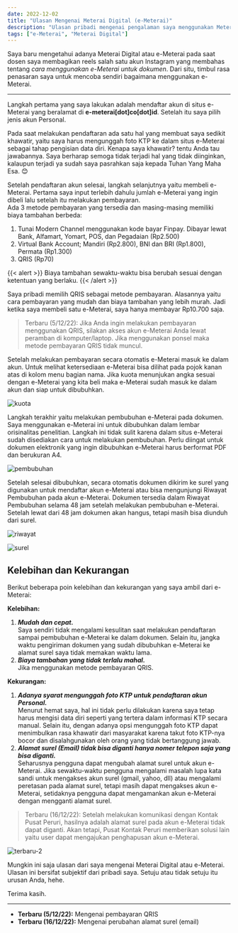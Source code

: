 ```yaml
---
date: 2022-12-02
title: "Ulasan Mengenai Meterai Digital (e-Meterai)"
description: "Ulasan pribadi mengenai pengalaman saya menggunakan Meterai Digital (e-Meterai)."
tags: ["e-Meterai", "Meterai Digital"]
---
```

Saya baru mengetahui adanya Meterai Digital atau e-Meterai pada saat dosen saya membagikan reels salah satu akun Instagram yang membahas tentang *cara menggunakan e-Meterai untuk dokumen*. Dari situ, timbul rasa penasaran saya untuk mencoba sendiri bagaimana menggunakan e-Meterai.

---
Langkah pertama yang saya lakukan adalah mendaftar akun di situs e-Meterai yang beralamat di **e-meterai[dot]co[dot]id**. Setelah itu saya pilih jenis akun Personal.

Pada saat melakukan pendaftaran ada satu hal yang membuat saya sedikit khawatir, yaitu saya harus mengunggah foto KTP ke dalam situs e-Meterai sebagai tahap pengisian data diri. Kenapa saya khawatir? tentu Anda tau jawabannya. Saya berharap semoga tidak terjadi hal yang tidak diinginkan, kalaupun terjadi ya sudah saya pasrahkan saja kepada Tuhan Yang Maha Esa. 😊

Setelah pendaftaran akun selesai, langkah selanjutnya yaitu membeli e-Meterai. Pertama saya input terlebih dahulu jumlah e-Meterai yang ingin dibeli lalu setelah itu melakukan pembayaran.  
Ada 3 metode pembayaran yang tersedia dan masing-masing memiliki biaya tambahan berbeda:
1. Tunai Modern Channel menggunakan kode bayar Finpay. Dibayar lewat Bank, Alfamart, Yomart, POS, dan Pegadaian (Rp2.500)
2. Virtual Bank Account; Mandiri (Rp2.800), BNI dan BRI (Rp1.800), Permata (Rp1.300)
3. QRIS (Rp70)

{{< alert >}}
Biaya tambahan sewaktu-waktu bisa berubah sesuai dengan ketentuan yang berlaku.
{{< /alert >}}


Saya pribadi memilih QRIS sebagai metode pembayaran. Alasannya yaitu cara pembayaran yang mudah dan biaya tambahan yang lebih murah. Jadi ketika saya membeli satu e-Meterai, saya hanya membayar Rp10.700 saja.

> Terbaru (5/12/22): Jika Anda ingin melakukan pembayaran menggunakan QRIS, silakan akses akun e-Meterai Anda lewat peramban di komputer/laptop. Jika menggunakan ponsel maka metode pembayaran QRIS tidak muncul.

Setelah melakukan pembayaran secara otomatis e-Meterai masuk ke dalam akun. Untuk melihat ketersediaan e-Meterai bisa dilihat pada pojok kanan atas di kolom menu bagian nama. Jika kuota menunjukan angka sesuai dengan e-Meterai yang kita beli maka e-Meterai sudah masuk ke dalam akun dan siap untuk dibubuhkan.

![kuota](/img/posts/1/kuota.png)

Langkah terakhir yaitu melakukan pembubuhan e-Meterai pada dokumen. Saya menggunakan e-Meterai ini untuk dibubuhkan dalam lembar orisinalitas penelitian. Langkah ini tidak sulit karena dalam situs e-Meterai sudah disediakan cara untuk melakukan pembubuhan. Perlu diingat untuk dokumen elektronik yang ingin dibubuhkan e-Meterai harus berformat PDF dan berukuran A4.

![pembubuhan](/img/posts/1/pembubuhan.png)

Setelah selesai dibubuhkan, secara otomatis dokumen dikirim ke surel yang digunakan untuk mendaftar akun e-Meterai atau bisa mengunjungi Riwayat Pembubuhan pada akun e-Meterai. Dokumen tersedia dalam Riwayat Pembubuhan selama 48 jam setelah melakukan pembubuhan e-Meterai. Setelah lewat dari 48 jam dokumen akan hangus, tetapi masih bisa diunduh dari surel.

![riwayat](/img/posts/1/riwayat-pembubuhan.png)

![surel](/img/posts/1/surel.png)

## Kelebihan dan Kekurangan
Berikut beberapa poin kelebihan dan kekurangan yang saya ambil dari e-Meterai:

**Kelebihan:**
1. ***Mudah dan cepat.***  
Saya sendiri tidak mengalami kesulitan saat melakukan pendaftaran sampai pembubuhan e-Meterai ke dalam dokumen. Selain itu, jangka waktu pengiriman dokumen yang sudah dibubuhkan e-Meterai ke alamat surel saya tidak memakan waktu lama.
2. ***Biaya tambahan yang tidak terlalu mahal.***  
Jika menggunakan metode pembayaran QRIS.

**Kekurangan:**
1. ***Adanya syarat mengunggah foto KTP untuk pendaftaran akun Personal.***  
Menurut hemat saya, hal ini tidak perlu dilakukan karena saya tetap harus mengisi data diri seperti yang tertera dalam informasi KTP secara manual. Selain itu, dengan adanya opsi mengunggah foto KTP dapat menimbulkan rasa khawatir dari masyarakat karena takut foto KTP-nya bocor dan disalahgunakan oleh orang yang tidak bertanggung jawab.
2. ***Alamat surel (Email) tidak bisa diganti hanya nomer telepon saja yang bisa diganti.***  
Seharusnya pengguna dapat mengubah alamat surel untuk akun e-Meterai. Jika sewaktu-waktu pengguna mengalami masalah lupa kata sandi untuk mengakses akun surel (gmail, yahoo, dll) atau mengalami peretasan pada alamat surel, tetapi masih dapat mengakses akun e-Meterai, setidaknya pengguna dapat mengamankan akun e-Meterai dengan mengganti alamat surel.

> Terbaru (16/12/22): Setelah melakukan komunikasi dengan Kontak Pusat Peruri, hasilnya adalah alamat surel pada akun e-Meterai tidak dapat diganti. Akan tetapi, Pusat Kontak Peruri memberikan solusi lain yaitu user dapat mengajukan penghapusan akun e-Meterai.

![terbaru-2](/img/posts/1/terbaru-2.png)

Mungkin ini saja ulasan dari saya mengenai Meterai Digital atau e-Meterai. Ulasan ini bersifat subjektif dari pribadi saya. Setuju atau tidak setuju itu urusan Anda, hehe.

Terima kasih.

---
- **Terbaru (5/12/22):** Mengenai pembayaran QRIS
- **Terbaru (16/12/22):** Mengenai perubahan alamat surel (email)
